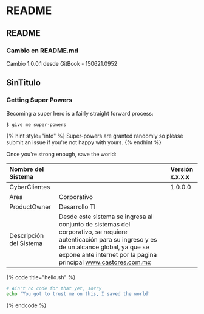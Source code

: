 # README

## README

### Cambio en README.md

Cambio 1.0.0.1 desde GitBook - 150621.0952

## SinTitulo

### Getting Super Powers

Becoming a super hero is a fairly straight forward process:

```text
$ give me super-powers
```

{% hint style="info" %}
Super-powers are granted randomly so please submit an issue if you're not happy with yours.
{% endhint %}

Once you're strong enough, save the world:

| Nombre del Sistema|  | Versión x.x.x.x |
| :--- | :--- | :--- |
| CyberClientes |  | 1.0.0.0 |
| Area | Corporativo |
| ProductOwner  | Desarrollo TI  |
| Descripción del Sistema  | Desde este sistema se ingresa al conjunto de sistemas del corporativo, se requiere autenticación para su ingreso y es de un alcance global, ya que se expone ante internet por la pagina principal www.castores.com.mx |


{% code title="hello.sh" %}
```bash
# Ain't no code for that yet, sorry
echo 'You got to trust me on this, I saved the world'
```
{% endcode %}

